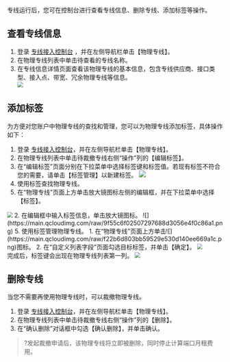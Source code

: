 专线运行后，您可在控制台进行查看专线信息、删除专线、添加标签等操作。

## 查看专线信息
1. 登录 [专线接入控制台](https://console.cloud.tencent.com/dc/dc) ，并在左侧导航栏单击【物理专线】。
2. 在物理专线列表中单击待查看的专线名称。
3. 在专线信息详情页面查看该物理专线的基本信息，包含专线供应商、接口类型、接入点、带宽、冗余物理专线等信息。</br><img src="https://main.qcloudimg.com/raw/b7b338537758259c5d15c1cb9c58e244.png" style="zoom:80%;" />
	
## 添加标签
为方便对您账户中物理专线的查找和管理，您可以为物理专线添加标签，具体操作如下：
1. 登录 [专线接入控制台](https://console.cloud.tencent.com/dc/dc)，并在左侧导航栏单击【物理专线】。
2. 在物理专线列表中单击待裁撤专线右侧“操作”列的【编辑标签】。
3. 在“编辑标签”页面分别在下拉菜单中选择标签键和标签值。若现有标签不符合您的需要，请单击【标签管理】以新建标签。
![](https://main.qcloudimg.com/raw/da8b2588c16b5fc9e263785730279911.png)
4. 使用标签查找物理专线。
 1. 在“物理专线”页面上方单击放大镜图标左侧的编辑框，并在下拉菜单中选择【标签】。
 <img src="https://main.qcloudimg.com/raw/623df7a634d09e3988dbe9247acad8a1.png" style="zoom:80%;" />
 2. 在编辑框中输入标签信息，单击放大镜图标。
![](https://main.qcloudimg.com/raw/9f55c6f02507297688d3056e4f0c86a1.png)
5. 使用标签管理物理专线。
 1. 在“物理专线”页面上方单击![](https://main.qcloudimg.com/raw/f22b6d803bb59529e530d140ee669a1c.png)图标。
 2. 在“自定义列表字段”页面勾选目标标签，并单击【确定】。
<img src="https://main.qcloudimg.com/raw/a68cf567e02ff7c3c23cf1ca5d781764.png" style="zoom:80%;" /></br>
完成后，标签键会出现在物理专线列表第一列。
<img src="https://main.qcloudimg.com/raw/23b300371c8fd54e99e5c0cf7e923f5f.png" style="zoom:80%;" />

## 删除专线
当您不需要再使用物理专线时，可以裁撤物理专线。
1. 登录 [专线接入控制台](https://console.cloud.tencent.com/dc/dc)，并在左侧导航栏单击【物理专线】。
2. 在物理专线列表中单击待裁撤专线右侧“操作”列的【删除】。
3. 在“确认删除”对话框中勾选【确认删除】，并单击确认。
>?发起裁撤申请后，该物理专线将立即被删除，同时停止计算端口月租费用。
